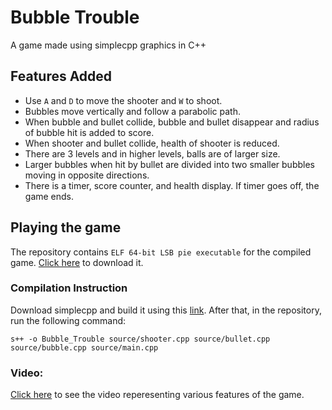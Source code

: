 # Bubble Trouble

A game made using simplecpp graphics in C++

## Features Added

- Use `A` and `D` to move the shooter and `W` to shoot.
- Bubbles move vertically and follow  a parabolic path.
- When bubble and bullet collide, bubble and bullet disappear and radius of bubble hit is added to score.
- When shooter and bullet collide, health of shooter is reduced.
- There are 3 levels and in higher levels, balls are of larger size.
- Larger bubbles when hit by bullet are divided into two smaller bubbles moving in opposite directions.
- There is a timer, score counter, and health display. If timer goes off, the game ends.

## Playing the game

The repository contains `ELF 64-bit LSB pie executable` for the compiled game. [Click here](https://github.com/khushangsingla/Bubble-Trouble/raw/main/Bubble_Trouble) to download it.

### Compilation Instruction

Download simplecpp and build it using this [link](https://www.cse.iitb.ac.in/~ranade/simplecpp/). 
After that, in the repository, run the following command:

`s++ -o Bubble_Trouble source/shooter.cpp source/bullet.cpp source/bubble.cpp source/main.cpp`



### Video:
[Click here](https://drive.google.com/file/d/14HeVN4QnmGEqW4Y7hv8ziNCrSadCJdvV/view?usp=sharing) to see the video reperesenting various features of the game.
